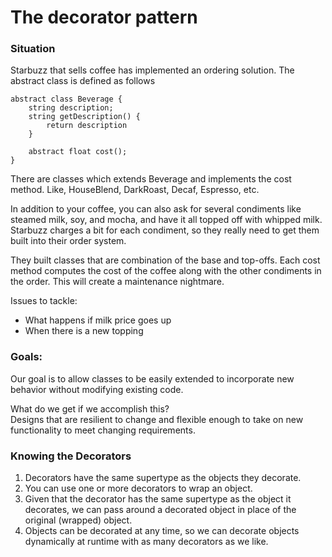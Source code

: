 # The decorator pattern

### Situation
Starbuzz that sells coffee has implemented an ordering solution. The abstract class is defined as follows

```
abstract class Beverage {
    string description;
    string getDescription() {
        return description
    }

    abstract float cost();
}
```

There are classes which extends Beverage and implements the cost method. Like, HouseBlend, DarkRoast, Decaf, Espresso, etc.

In addition to your coffee, you can also ask for several condiments like steamed milk, soy, and mocha, and have it all topped off with whipped milk. Starbuzz charges a bit for each condiment, so they really need to get them built into their order system.

They built classes that are combination of the base and top-offs. Each cost method computes the cost of the coffee along with the other condiments in the order. This will create a maintenance nightmare.

Issues to tackle:
- What happens if milk price goes up
- When there is a new topping

### Goals:
Our goal is to allow classes to be easily extended to incorporate new behavior without modifying existing code.

What do we get if we accomplish this? <br>
Designs that are resilient to change and flexible enough to take on new functionality to meet changing requirements.

### Knowing the Decorators
1. Decorators have the same supertype as the objects they decorate.
2. You can use one or more decorators to wrap an object.
3. Given that the decorator has the same supertype as the object it decorates, we can
pass around a decorated object in place of the original (wrapped) object.
4. Objects can be decorated at any time, so we can decorate objects dynamically at
runtime with as many decorators as we like.
